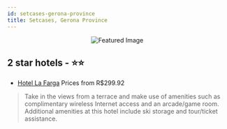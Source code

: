 ```yaml
---
id: setcases-gerona-province
title: Setcases, Gerona Province
---
```


<center><img src="https://i.travelapi.com/hotels/3000000/2790000/2785400/2785376/2a6404d9_z.jpg" alt="Featured Image" /></center>


##  2 star hotels - ⭐️⭐️

-    [Hotel La Farga](https://us.hurb.com/hotels/setcases/hotel-la-farga-JNP-JP358892?cmp=18055) Prices from R$299.92
   > Take in the views from a terrace and make use of amenities such as complimentary wireless Internet access and an arcade/game room. Additional amenities at this hotel include ski storage and tour/ticket assistance.
